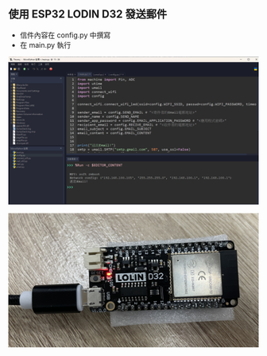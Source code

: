 ## 使用 ESP32 LODIN D32 發送郵件

-   信件內容在 config.py 中撰寫
-   在 main.py 執行

![upgit_20241231_1735625527.png](https://raw.githubusercontent.com/kcwc1029/obsidian-upgit-image/main/2024/12/upgit_20241231_1735625527.png)

![upgit_20241231_1735626224.png](https://raw.githubusercontent.com/kcwc1029/obsidian-upgit-image/main/2024/12/upgit_20241231_1735626224.png)
